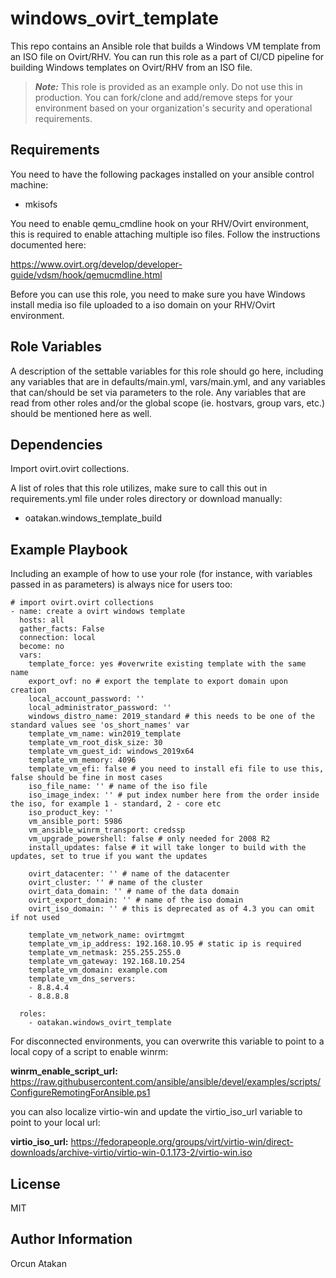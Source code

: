 # windows_ovirt_template
This repo contains an Ansible role that builds a Windows VM template from an ISO file on Ovirt/RHV.
You can run this role as a part of CI/CD pipeline for building Windows templates on Ovirt/RHV from an ISO file.

> **_Note:_** This role is provided as an example only. Do not use this in production. You can fork/clone and add/remove steps for your environment based on your organization's security and operational requirements.

Requirements
------------

You need to have the following packages installed on your ansible control machine:

- mkisofs

You need to enable qemu_cmdline hook on your RHV/Ovirt environment, this is required to enable attaching multiple iso files. Follow the instructions documented here:

https://www.ovirt.org/develop/developer-guide/vdsm/hook/qemucmdline.html

Before you can use this role, you need to make sure you have Windows install media iso file uploaded to a iso domain on your RHV/Ovirt environment.

Role Variables
--------------

A description of the settable variables for this role should go here, including any variables that are in defaults/main.yml, vars/main.yml, and any variables that can/should be set via parameters to the role. Any variables that are read from other roles and/or the global scope (ie. hostvars, group vars, etc.) should be mentioned here as well.

Dependencies
------------

Import ovirt.ovirt collections.

A list of roles that this role utilizes, make sure to call this out in requirements.yml file under roles directory or download manually:

- oatakan.windows_template_build

Example Playbook
----------------

Including an example of how to use your role (for instance, with variables passed in as parameters) is always nice for users too:

    # import ovirt.ovirt collections
    - name: create a ovirt windows template
      hosts: all
      gather_facts: False
      connection: local
      become: no
      vars:
        template_force: yes #overwrite existing template with the same name
        export_ovf: no # export the template to export domain upon creation
        local_account_password: ''
        local_administrator_password: ''
        windows_distro_name: 2019_standard # this needs to be one of the standard values see 'os_short_names' var
        template_vm_name: win2019_template
        template_vm_root_disk_size: 30
        template_vm_guest_id: windows_2019x64
        template_vm_memory: 4096
        template_vm_efi: false # you need to install efi file to use this, false should be fine in most cases
        iso_file_name: '' # name of the iso file
        iso_image_index: '' # put index number here from the order inside the iso, for example 1 - standard, 2 - core etc
        iso_product_key: ''
        vm_ansible_port: 5986
        vm_ansible_winrm_transport: credssp
        vm_upgrade_powershell: false # only needed for 2008 R2
        install_updates: false # it will take longer to build with the updates, set to true if you want the updates
        
        ovirt_datacenter: '' # name of the datacenter
        ovirt_cluster: '' # name of the cluster
        ovirt_data_domain: '' # name of the data domain
        ovirt_export_domain: '' # name of the iso domain
        ovirt_iso_domain: '' # this is deprecated as of 4.3 you can omit if not used
        
        template_vm_network_name: ovirtmgmt
        template_vm_ip_address: 192.168.10.95 # static ip is required
        template_vm_netmask: 255.255.255.0
        template_vm_gateway: 192.168.10.254
        template_vm_domain: example.com
        template_vm_dns_servers:
        - 8.8.4.4
        - 8.8.8.8
    
      roles:
        - oatakan.windows_ovirt_template

For disconnected environments, you can overwrite this variable to point to a local copy of a script to enable winrm:

**winrm_enable_script_url:** https://raw.githubusercontent.com/ansible/ansible/devel/examples/scripts/ConfigureRemotingForAnsible.ps1

you can also localize virtio-win and update the virtio_iso_url variable to point to your local url:

**virtio_iso_url:** https://fedorapeople.org/groups/virt/virtio-win/direct-downloads/archive-virtio/virtio-win-0.1.173-2/virtio-win.iso

License
-------

MIT

Author Information
------------------

Orcun Atakan
